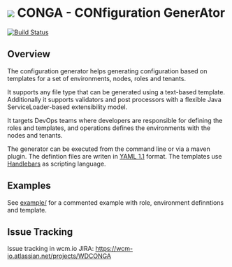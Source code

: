 <img src="http://wcm.io/images/favicon-16@2x.png"/> CONGA - CONfiguration GenerAtor
======
[![Build Status](https://travis-ci.org/wcm-io-devops/wcm-io-devops-conga.png?branch=develop)](https://travis-ci.org/wcm-io-devops/wcm-io-devops-conga)


## Overview

The configuration generator helps generating configuration based on templates for a set of environments, nodes, roles and tenants.

It supports any file type that can be generated using a text-based template. Additionally it supports validators and post processors with a flexible Java ServiceLoader-based extensibility model.

It targets DevOps teams where developers are responsible for defining the roles and templates, and operations defines the environments with the nodes and tenants.

The generator can be executed from the command line or via a maven plugin. The defintion files are writen in [YAML 1.1](http://yaml.org/) format. The templates use [Handlebars](http://handlebarsjs.com/) as scripting language.


## Examples

See [example/](example/) for a commented example with role, environment definntions and template.


## Issue Tracking

Issue tracking in wcm.io JIRA: https://wcm-io.atlassian.net/projects/WDCONGA
